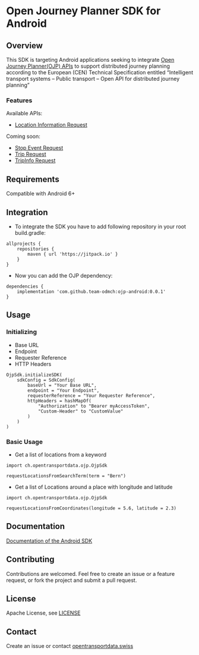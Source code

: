 # Open Journey Planner SDK for Android

## Overview
This SDK is targeting Android applications seeking to integrate [Open Journey Planner(OJP) APIs](https://github.com/openTdataCH/ojp-android/) to support distributed journey planning according to the European (CEN) Technical Specification entitled “Intelligent transport systems – Public transport – Open API for distributed journey planning”

### Features
Available APIs:
- [Location Information Request](https://opentransportdata.swiss/en/cookbook/location-information-service/)

Coming soon:
- [Stop Event Request](https://opentransportdata.swiss/en/cookbook/ojp-stopeventservice/)
- [Trip Request](https://opentransportdata.swiss/en/cookbook/ojptriprequest/)
- [TripInfo Request](https://opentransportdata.swiss/en/cookbook/ojptripinforequest/)

## Requirements
Compatible with Android 6+

## Integration
- To integrate the SDK you have to add following repository in your root build.gradle:
```
allprojects {
    repositories {
        maven { url 'https://jitpack.io' }
    }
}
```
- Now you can add the OJP dependency:
```
dependencies {
    implementation 'com.github.team-odmch:ojp-android:0.0.1'
}
```
## Usage
### Initializing
- Base URL
- Endpoint
- Requester Reference
- HTTP Headers

```
OjpSdk.initializeSDK(
	sdkConfig = SdkConfig(
	    baseUrl = "Your Base URL",
	    endpoint = "Your Endpoint",
	    requesterReference = "Your Requester Reference",
	    httpHeaders = hashMapOf(
            "Authorization" to "Bearer myAccessToken",
            "Custom-Header" to "CustomValue"
        )
    )
)   
```
### Basic Usage
- Get a list of locations from a keyword
```
import ch.opentransportdata.ojp.OjpSdk

requestLocationsFromSearchTerm(term = "Bern")                
```

- Get a list of Locations around a place with longitude and latitude
```
import ch.opentransportdata.ojp.OjpSdk

requestLocationsFromCoordinates(longitude = 5.6, latitude = 2.3)      
```

## Documentation
[Documentation of the Android SDK](https://github.com/openTdataCH/ojp-android/)

## Contributing
Contributions are welcomed. Feel free to create an issue or a feature request, or fork the project and submit a pull request.

## License
Apache License, see [LICENSE](./LICENSE)

## Contact
Create an issue or contact [opentransportdata.swiss](https://opentransportdata.swiss/en/contact-2/)